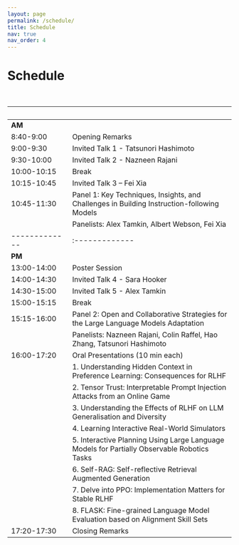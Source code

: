```yaml
---
layout: page
permalink: /schedule/
title: Schedule
nav: true
nav_order: 4
---
```

# Schedule
<br>

| &nbsp;&nbsp;&nbsp;&nbsp;&nbsp;&nbsp;&nbsp;&nbsp;&nbsp;&nbsp;&nbsp;&nbsp;&nbsp; | &nbsp;&nbsp;&nbsp;|
|-------------|:-------------|
|__AM__&nbsp;&nbsp;&nbsp;&nbsp;&nbsp;&nbsp;&nbsp;&nbsp;&nbsp;&nbsp;&nbsp;&nbsp;&nbsp;&nbsp;&nbsp;&nbsp;&nbsp;&nbsp;&nbsp;&nbsp;||
| 8:40-9:00 | Opening Remarks |
| 9:00-9:30 | Invited Talk 1 - Tatsunori Hashimoto |
| 9:30-10:00 | Invited Talk 2 - Nazneen Rajani |
| 10:00-10:15 | Break |
| 10:15-10:45 | Invited Talk 3 – Fei Xia |
| 10:45-11:30 | Panel 1: Key Techniques, Insights, and Challenges in Building Instruction-following Models
|  | Panelists: Alex Tamkin, Albert Webson, Fei Xia |
|-------------|:-------------|
|__PM__||
| 13:00-14:00 | Poster Session |
| 14:00-14:30 | Invited Talk 4 - Sara Hooker |
| 14:30-15:00 | Invited Talk 5 - Alex Tamkin |
| 15:00-15:15 | Break  |
| 15:15-16:00  | Panel 2: Open and Collaborative Strategies for the Large Language Models Adaptation|
|  | Panelists: Nazneen Rajani, Colin Raffel, Hao Zhang, Tatsunori Hashimoto |
| 16:00-17:20 | Oral Presentations (10 min each) |
| | 1. Understanding Hidden Context in Preference Learning: Consequences for RLHF |
| | 2. Tensor Trust: Interpretable Prompt Injection Attacks from an Online Game |
| | 3. Understanding the Effects of RLHF on LLM Generalisation and Diversity |
| | 4. Learning Interactive Real-World Simulators |
| | 5. Interactive Planning Using Large Language Models for Partially Observable Robotics Tasks |
| | 6. Self-RAG: Self-reflective Retrieval Augmented Generation |
| | 7. Delve into PPO: Implementation Matters for Stable RLHF |
| | 8. FLASK: Fine-grained Language Model Evaluation based on Alignment Skill Sets |
| 17:20-17:30 | Closing Remarks |
